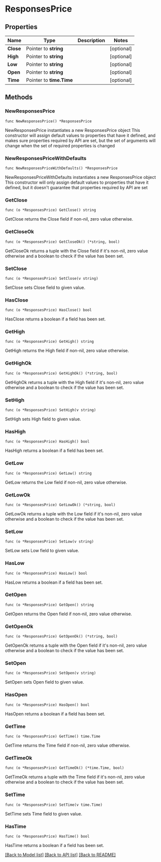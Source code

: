 # ResponsesPrice

## Properties

Name | Type | Description | Notes
------------ | ------------- | ------------- | -------------
**Close** | Pointer to **string** |  | [optional] 
**High** | Pointer to **string** |  | [optional] 
**Low** | Pointer to **string** |  | [optional] 
**Open** | Pointer to **string** |  | [optional] 
**Time** | Pointer to **time.Time** |  | [optional] 

## Methods

### NewResponsesPrice

`func NewResponsesPrice() *ResponsesPrice`

NewResponsesPrice instantiates a new ResponsesPrice object
This constructor will assign default values to properties that have it defined,
and makes sure properties required by API are set, but the set of arguments
will change when the set of required properties is changed

### NewResponsesPriceWithDefaults

`func NewResponsesPriceWithDefaults() *ResponsesPrice`

NewResponsesPriceWithDefaults instantiates a new ResponsesPrice object
This constructor will only assign default values to properties that have it defined,
but it doesn't guarantee that properties required by API are set

### GetClose

`func (o *ResponsesPrice) GetClose() string`

GetClose returns the Close field if non-nil, zero value otherwise.

### GetCloseOk

`func (o *ResponsesPrice) GetCloseOk() (*string, bool)`

GetCloseOk returns a tuple with the Close field if it's non-nil, zero value otherwise
and a boolean to check if the value has been set.

### SetClose

`func (o *ResponsesPrice) SetClose(v string)`

SetClose sets Close field to given value.

### HasClose

`func (o *ResponsesPrice) HasClose() bool`

HasClose returns a boolean if a field has been set.

### GetHigh

`func (o *ResponsesPrice) GetHigh() string`

GetHigh returns the High field if non-nil, zero value otherwise.

### GetHighOk

`func (o *ResponsesPrice) GetHighOk() (*string, bool)`

GetHighOk returns a tuple with the High field if it's non-nil, zero value otherwise
and a boolean to check if the value has been set.

### SetHigh

`func (o *ResponsesPrice) SetHigh(v string)`

SetHigh sets High field to given value.

### HasHigh

`func (o *ResponsesPrice) HasHigh() bool`

HasHigh returns a boolean if a field has been set.

### GetLow

`func (o *ResponsesPrice) GetLow() string`

GetLow returns the Low field if non-nil, zero value otherwise.

### GetLowOk

`func (o *ResponsesPrice) GetLowOk() (*string, bool)`

GetLowOk returns a tuple with the Low field if it's non-nil, zero value otherwise
and a boolean to check if the value has been set.

### SetLow

`func (o *ResponsesPrice) SetLow(v string)`

SetLow sets Low field to given value.

### HasLow

`func (o *ResponsesPrice) HasLow() bool`

HasLow returns a boolean if a field has been set.

### GetOpen

`func (o *ResponsesPrice) GetOpen() string`

GetOpen returns the Open field if non-nil, zero value otherwise.

### GetOpenOk

`func (o *ResponsesPrice) GetOpenOk() (*string, bool)`

GetOpenOk returns a tuple with the Open field if it's non-nil, zero value otherwise
and a boolean to check if the value has been set.

### SetOpen

`func (o *ResponsesPrice) SetOpen(v string)`

SetOpen sets Open field to given value.

### HasOpen

`func (o *ResponsesPrice) HasOpen() bool`

HasOpen returns a boolean if a field has been set.

### GetTime

`func (o *ResponsesPrice) GetTime() time.Time`

GetTime returns the Time field if non-nil, zero value otherwise.

### GetTimeOk

`func (o *ResponsesPrice) GetTimeOk() (*time.Time, bool)`

GetTimeOk returns a tuple with the Time field if it's non-nil, zero value otherwise
and a boolean to check if the value has been set.

### SetTime

`func (o *ResponsesPrice) SetTime(v time.Time)`

SetTime sets Time field to given value.

### HasTime

`func (o *ResponsesPrice) HasTime() bool`

HasTime returns a boolean if a field has been set.


[[Back to Model list]](../README.md#documentation-for-models) [[Back to API list]](../README.md#documentation-for-api-endpoints) [[Back to README]](../README.md)


